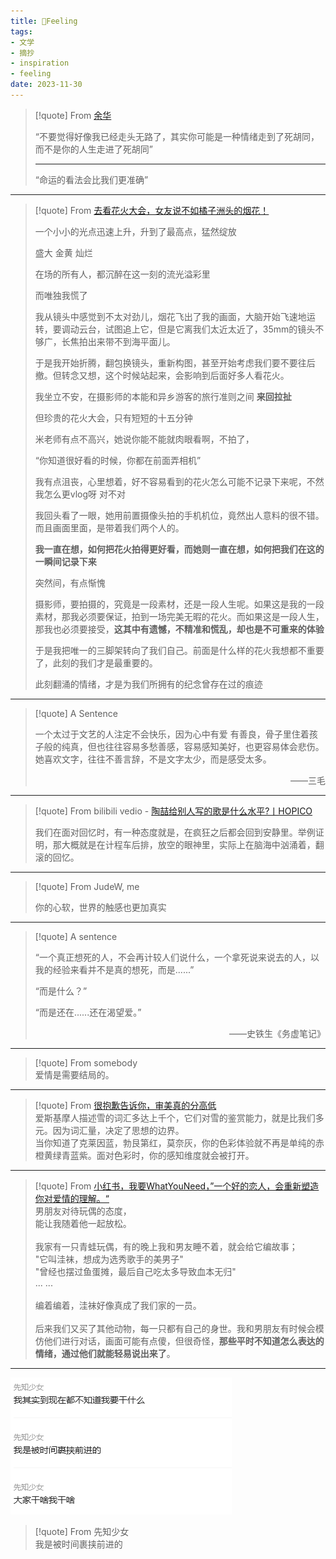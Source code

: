 ```yaml
---
title: 🧶Feeling
tags:
- 文学
- 摘抄
- inspiration
- feeling
date: 2023-11-30
---
```


> [!quote] 
>  From [余华](https://www.bilibili.com/video/BV15c411Q7Mb/?spm_id_from=333.999.0.0&vd_source=c47136abc78922800b17d6ce79d6e19f)
>  
>  “不要觉得好像我已经走头无路了，其实你可能是一种情绪走到了死胡同，而不是你的人生走进了死胡同”
>
>--- 
>
>  
>  “命运的看法会比我们更准确”
>  

---

> [!quote] 
>  From [去看花火大会，女友说不如橘子洲头的烟花！](https://www.bilibili.com/video/BV1tu411A7jj/?spm_id_from=333.999.0.0&vd_source=c47136abc78922800b17d6ce79d6e19f)
>  
>  一个小小的光点迅速上升，升到了最高点，猛然绽放
>  
>  盛大 金黄 灿烂
>  
>  在场的所有人，都沉醉在这一刻的流光溢彩里
>  
>  而唯独我慌了
>  
>  我从镜头中感觉到不太对劲儿，烟花飞出了我的画面，大脑开始飞速地运转，要调动云台，试图追上它，但是它离我们太近太近了，35mm的镜头不够广，长焦拍出来带不到海平面儿。
>  
>  于是我开始折腾，翻包换镜头，重新构图，甚至开始考虑我们要不要往后撤。但转念又想，这个时候站起来，会影响到后面好多人看花火。
>  
>  我坐立不安，在摄影师的本能和异乡游客的旅行准则之间 **来回拉扯**
>  
>  但珍贵的花火大会，只有短短的十五分钟
>  
>  米老师有点不高兴，她说你能不能就肉眼看啊，不拍了，
>  
>  “你知道很好看的时候，你都在前面弄相机”
>  
>  我有点沮丧，心里想着，好不容易看到的花火怎么可能不记录下来呢，不然我怎么更vlog呀 对不对
>  
>  我回头看了一眼，她用前置摄像头拍的手机机位，竟然出人意料的很不错。而且画面里面，是带着我们两个人的。
>  
>  **我一直在想，如何把花火拍得更好看，而她则一直在想，如何把我们在这的一瞬间记录下来**
>  
>  突然间，有点惭愧
>  
>  摄影师，要拍摄的，究竟是一段素材，还是一段人生呢。如果这是我的一段素材，那我必须要保证，拍到一场完美无暇的花火。而如果这是一段人生，那我也必须要接受，**这其中有遗憾，不精准和慌乱，却也是不可重来的体验**
>  
>  于是我把唯一的三脚架转向了我们自己。前面是什么样的花火我想都不重要了，此刻的我们才是最重要的。
>  
>  此刻翻涌的情绪，才是为我们所拥有的纪念曾存在过的痕迹

--- 

> [!quote] 
> A Sentence
> 
> 一个太过于文艺的人注定不会快乐，因为心中有爱 有善良，骨子里住着孩子般的纯真，但也往往容易多愁善感，容易感知美好，也更容易体会悲伤。她喜欢文字，往往不善言辞，不是文字太少，而是感受太多。
>  <p style="text-align:right">——三毛</p>


--- 

> [!quote] 
> From bilibili vedio -  [陶喆给别人写的歌是什么水平?丨HOPICO](https://www.bilibili.com/video/BV1fo4y1z7jf/?spm_id_from=333.999.0.0&vd_source=c47136abc78922800b17d6ce79d6e19f)
> 
> 我们在面对回忆时，有一种态度就是，在疯狂之后都会回到安静里。举例证明，那大概就是在计程车后排，放空的眼神里，实际上在脑海中汹涌着，翻滚的回忆。


--- 

> [!quote] 
> From JudeW, me
> 
> 你的心软，世界的触感也更加真实


--- 

> [!quote] 
>  A sentence
>  
>  “一个真正想死的人，不会再计较人们说什么，一个拿死说来说去的人，以我的经验来看并不是真的想死，而是......”   
>  
>  “而是什么？”  
>  
>  “而是还在......还在渴望爱。”
>  
>  <p style="text-align: right">——史铁生《务虚笔记》</p>

---

> [!quote] 
> From somebody
> <br>
> 爱情是需要结局的。

--- 

> [!quote] 
>  From [很抱歉告诉你，审美真的分高低](https://www.bilibili.com/video/BV1hk4y1T7Gu/?spm_id_from=333.999.0.0&vd_source=c47136abc78922800b17d6ce79d6e19f)
>  <br>
>  爱斯基摩人描述雪的词汇多达上千个，它们对雪的鉴赏能力，就是比我们多元。因为词汇量，决定了思想的边界。
><br>
>当你知道了克莱因蓝，勃艮第红，莫奈灰，你的色彩体验就不再是单纯的赤橙黄绿青蓝紫。面对色彩时，你的感知维度就会被打开。


--- 

> [!quote] 
>   From [小红书，我要WhatYouNeed，”一个好的恋人，会重新塑造你对爱情的理解。“](https://www.xiaohongshu.com/explore/64a5350e000000003500bd53)
>   <br>
>   男朋友对待玩偶的态度，<br>
>   能让我随着他一起放松。<br>
>   <br>
>   我家有一只青蛙玩偶，有的晚上我和男友睡不着，就会给它编故事；
>   <br>
>   "它叫洼袜，想成为选秀歌手的美男子"<br>
>   "曾经也摆过鱼蛋摊，最后自己吃太多导致血本无归"<br>
>   ... ... <br>
>   <br>
>   编着编着，洼袜好像真成了我们家的一员。<br>
>   <br>
>   后来我们又买了其他动物，每一只都有自己的身世。我和男朋友有时候会模仿他们进行对话，画面可能有点傻，但很奇怪，**那些平时不知道怎么表达的情绪，通过他们就能轻易说出来了**。<br>


--- 

![](literature/sentence/attachments/Pasted%20image%2020230905221135.png)

> [!quote] 
> From 先知少女<br>
> 我是被时间裹挟前进的 


